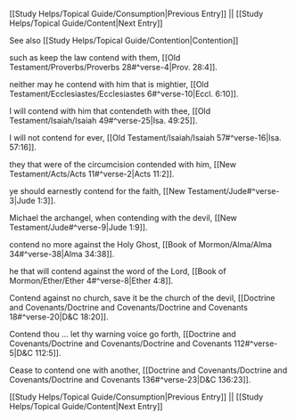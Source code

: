 [[Study Helps/Topical Guide/Consumption|Previous Entry]]  ||  [[Study Helps/Topical Guide/Content|Next Entry]]

 See also [[Study Helps/Topical Guide/Contention|Contention]]

 such as keep the law contend with them, [[Old Testament/Proverbs/Proverbs 28#^verse-4|Prov. 28:4]].

 neither may he contend with him that is mightier, [[Old Testament/Ecclesiastes/Ecclesiastes 6#^verse-10|Eccl. 6:10]].

 I will contend with him that contendeth with thee, [[Old Testament/Isaiah/Isaiah 49#^verse-25|Isa. 49:25]].

 I will not contend for ever, [[Old Testament/Isaiah/Isaiah 57#^verse-16|Isa. 57:16]].

 they that were of the circumcision contended with him, [[New Testament/Acts/Acts 11#^verse-2|Acts 11:2]].

 ye should earnestly contend for the faith, [[New Testament/Jude#^verse-3|Jude 1:3]].

 Michael the archangel, when contending with the devil, [[New Testament/Jude#^verse-9|Jude 1:9]].

 contend no more against the Holy Ghost, [[Book of Mormon/Alma/Alma 34#^verse-38|Alma 34:38]].

 he that will contend against the word of the Lord, [[Book of Mormon/Ether/Ether 4#^verse-8|Ether 4:8]].

 Contend against no church, save it be the church of the devil, [[Doctrine and Covenants/Doctrine and Covenants/Doctrine and Covenants 18#^verse-20|D&C 18:20]].

 Contend thou ... let thy warning voice go forth, [[Doctrine and Covenants/Doctrine and Covenants/Doctrine and Covenants 112#^verse-5|D&C 112:5]].

 Cease to contend one with another, [[Doctrine and Covenants/Doctrine and Covenants/Doctrine and Covenants 136#^verse-23|D&C 136:23]].

[[Study Helps/Topical Guide/Consumption|Previous Entry]]  ||  [[Study Helps/Topical Guide/Content|Next Entry]]